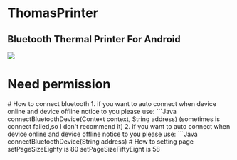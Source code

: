 ThomasPrinter
====
Bluetooth Thermal Printer For Android
-------
![](http://photocq.photo.store.qq.com/psc?/V12Wa3Ul4PEo0g/jkqgNxaPJb7RsklupiKoXbvsqI13FZVRI5eBTK1Z6.LFL6E.2Co2ikxdWdI.q9ZxRIyQMUC55I1FIrPwTX9uwD73TqaU4xx2.gUjAYKsYeI!/b&bo=ZABkAGQAZAADGD0!&rf=viewer_4)
  # Need permission
  <uses-permission android:name="android.permission.BLUETOOTH_ADMIN" />
  <uses-permission android:name="android.permission.BLUETOOTH" />
  <uses-permission android:name="android.permission.ACCESS_FINE_LOCATION" />
  <uses-permission android:name="android.permission.ACCESS_COARSE_LOCATION" />
  # How to connect bluetooth
  1. if you want to auto connect when device online and device offline notice to you please use:
      ```Java connectBluetoothDevice(Context context, String address)
      (sometimes is connect failed,so I don't recommend it)
  2. if you want to auto connect when device online and device offline notice to you please use:
      ```Java connectBluetoothDevice(String address)
  # How to setting page
  setPageSizeEighty is 80
  setPageSizeFiftyEight is 58